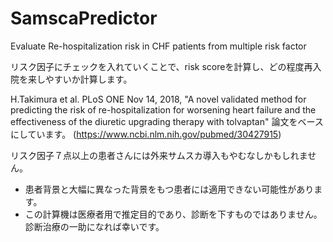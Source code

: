 #  SamscaPredictor

Evaluate Re-hospitalization risk in CHF patients from multiple risk factor

リスク因子にチェックを入れていくことで、risk scoreを計算し、どの程度再入院を来しやすいか計算します。

H.Takimura et al. PLoS ONE Nov 14, 2018, "A novel validated method for predicting the risk of re-hospitalization for worsening heart failure and the effectiveness of the diuretic upgrading therapy with tolvaptan" 論文をベースにしています。
(https://www.ncbi.nlm.nih.gov/pubmed/30427915)

リスク因子７点以上の患者さんには外来サムスカ導入もやむなしかもしれません。

- 患者背景と大幅に異なった背景をもつ患者には適用できない可能性があります。
- この計算機は医療者用で推定目的であり、診断を下すものではありません。診断治療の一助になれば幸いです。
